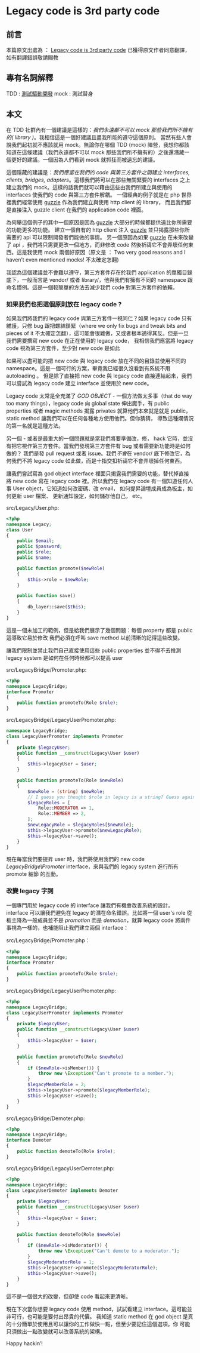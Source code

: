 # Legacy code is 3rd party code 

## 前言

本篇原文出處為 ： [Legacy code is 3rd party code](https://robertbasic.com/blog/legacy-code-is-3rd-party-code/)
已獲得原文作者同意翻譯，如有翻譯錯誤敬請賜教

## 專有名詞解釋

TDD : [測試驅動開發](https://zh.wikipedia.org/zh-tw/%E6%B5%8B%E8%AF%95%E9%A9%B1%E5%8A%A8%E5%BC%80%E5%8F%91)
mock : 測試替身

## 本文

在 TDD 社群內有一個建議是這樣的：*我們永遠都不可以 mock 那些我們所不擁有的( library )*。我相信這是一個好建議且盡我所能的遵守這個原則。
當然有些人會說我們起初就不應該就用 mock。無論你在哪個 TDD (mock) 陣營，我想你都該知道在這條建議（我們永遠都不可以 mock 那些我們所不擁有的）之後還潛藏一個更好的建議。一個因為人們看到 mock 就抓狂而被遺忘的建議。

這個隱藏的建議是：*我們應當在我們的 code 與第三方套件之間建立 interfaces, clients, bridges, adapters*。這樣我們將可以在那些無關緊要的 interfaces 之上建立我們的 mock。這樣的話我們就可以藉由這些由我們所建立與使用的 interfaces 使我們的 code 與第三方套件解耦。
一個經典的例子就是在 php 世界裡我們經常使用 [guzzle](http://docs.guzzlephp.org/en/stable/) 作為我們建立與使用 http client 的 library，
而且我們都是直接注入 guzzle client 在我們的 application code 裡面。

為何舉這個例子的其中一個原因是因為 [guzzle](http://docs.guzzlephp.org/en/stable/) 大部分的時候都提供遠比你所需要的功能更多的功能。
建立一個自有的 http client 注入 [guzzle](http://docs.guzzlephp.org/en/stable/) 並只揭露那些你所需要的 api 可以限制開發者們能做的事情。
另一個原因為如果 [guzzle](http://docs.guzzlephp.org/en/stable/) 在未來改變了 api ，我們將只需要更改一個地方，而非修改 code 然後祈禱它不會弄壞任何東西。這是我使用 mock 兩個好原因（原文是 ：  Two very good reasons and I haven’t even mentioned mocks! 不太確定怎翻)

我認為這個建議並不會難以遵守，第三方套件存在於我們 application 的單獨目錄底下，一般而言是 vendor/ 或者 library/，他與我們有擁有不同的 namespace 跟 命名慣例。這是一個較簡單的方法去減少我們 code 對第三方套件的依賴。

### 如果我們也把這個原則放在 legacy code ?

如果我們將我們的 legacy code 與第三方套件一視同仁？如果 legacy code 只有維護，只修 bug 跟把螺絲鎖緊（where we only fix bugs and tweak bits and pieces of it 不太確定怎翻），這可能會很難做，又或者根本適得其反。但是一旦我們需要撰寫 new code 在正在使用的 legacy code， 我相信我們應當將 
legacy code 視為第三方套件，至少對 new code 是如此

如果可以盡可能的把 new code 與 legacy code 放在不同的目錄並使用不同的 namespace。這是一個可行的方案，畢竟我已經很久沒看到有系統不用 autoloading 。
但是除了直接把 new code 與 legacy code 直接連結起來，我們可以嘗試為 legacy code 建立 interface 並使用於 new code。

Legacy code 太常是全充滿了 *GOD OBJECT* - 一個方法做太多事（that do way too many things），legacy code 向 global state 伸出魔手，有 public properties 或者 magic methods 揭露 privates 就算他們本來就是就是 public，static method 讓我們可以在任何各種地方使用他們。但你猜猜，
導致這種爛情況的第一名就是這種方法。

另一個 - 或者是最重大的一個問題就是當我們將要準備改，修， hack 它時，並沒有把它視作第三方套件。當我們發現第三方套件有 bug 或者需要新功能時是如何做的？
我們是發 pull request 或者 issue。我們*不會*在 vendor/ 底下修改它，為何我們不將 legacy code 如此做，而是十指交扣祈禱它不會弄壞掉任何東西。

讓我們嘗試寫為 god object interface 裡面只揭露我們需要的功能，替代掉直接將 new code 寫在 legacy code 裡。所以我們在 legacy code 有一個知道任何人事 User object，它知道如何改密碼、改 email， 如何提昇論壇成員成為板主，如何更新 user 檔案、
更新通知設定，如何儲存他自己， etc。

src/Legacy/User.php:

```php
<?php
namespace Legacy;
class User
{
    public $email;
    public $password;
    public $role;
    public $name;

    public function promote($newRole)
    {
        $this->role = $newRole;
    }

    public function save()
    {
        db_layer::save($this);
    }
}
```

這是一個未加工的範例，但是給我們展示了幾個問題：每個 property 都是 public 這導致它易於修改
我們必須在呼叫 save method 以前清晰的記得這些改變。

讓我們限制並禁止我們自己直接使用這些 public properties 並不得不去推測 legacy system 是如何在任何時候都可以提高 user

src/LegacyBridge/Promoter.php:

```php
<?php
namespace LegacyBridge;
interface Promoter
{
    public function promoteTo(Role $role);
}
```

src/LegacyBridge/LegacyUserPromoter.php:

```php
namespace LegacyBridge;
class LegacyUserPromoter implements Promoter
{
    private $legacyUser;
    public function __construct(Legacy\User $user)
    {
        $this->legacyUser = $user;
    }

    public function promoteTo(Role $newRole)
    {
        $newRole = (string) $newRole;
        // I guess you thought $role in legacy is a string? Guess again!
        $legacyRoles = [
            Role::MODERATOR => 1,
            Role::MEMBER => 2,
        ];
        $newLegacyRole = $legacyRoles[$newRole];
        $this->legacyUser->promote($newLegacyRole);
        $this->legacyUser->save();
    }
}
```

現在每當我們要提昇 user 時，我們將使用我們的 new code *LegacyBridge\Promoter* interface，來與我們的 legacy system 進行所有 promote 細節 的互動。

### 改變 legacy 字詞

一個專門用於 legacy code 的 interface 讓我們有機會改善系統的設計。interface 可以讓我們避免在 legacy 的潛在命名錯誤。比如將一個 user's role 從板主降為一般成員並不是 *promotion* 而是 *demotion*，就算 legacy code 將兩件事視為一樣的，也補能阻止我們建立兩個 interface：

src/LegacyBridge/Promoter.php：

```php
<?php
namespace LegacyBridge;
interface Promoter
{
    public function promoteTo(Role $role);
}
```

src/LegacyBridge/LegacyUserPromoter.php:

```php
<?php
namespace LegacyBridge;
class LegacyUserPromoter implements Promoter
{
    private $legacyUser;
    public function __construct(Legacy\User $user)
    {
        $this->legacyUser = $user;
    }

    public function promoteTo(Role $newRole)
    {
        if ($newRole->isMember()) {
            throw new \Exception("Can't promote to a member.");
        }
        $legacyMemberRole = 2;
        $this->legacyUser->promote($legacyMemberRole);
        $this->legacyUser->save();
    }
}
```

src/LegacyBridge/Demoter.php:

```php
<?php
namespace LegacyBridge;
interface Demoter
{
    public function demoteTo(Role $role);
}
```

src/LegacyBridge/LegacyUserDemoter.php:

```php
<?php
namespace LegacyBridge;
class LegacyUserDemoter implements Demoter
{
    private $legacyUser;
    public function __construct(Legacy\User $user)
    {
        $this->legacyUser = $user;
    }

    public function demoteTo(Role $newRole)
    {
        if ($newRole->isModerator()) {
            throw new \Exception("Can't demote to a moderator.");
        }
        $legacyModeratorRole = 1;
        $this->legacyUser->promote($legacyModeratorRole);
        $this->legacyUser->save();
    }
}
```

這不是一個很大的改變，但卻使 code 看起來更清晰。

現在下次當你想要 legacy code 使用 method，試試看建立 interface。這可能並非可行，也可能是要付出昂貴的代價。
我知道 static method 在 god object 是真的十分簡單於使用且可以讓你的工作做快一點，但至少要記住這個選項。你
可能只須做出一點改變就可以改善系統的架構。

Happy hackin’!